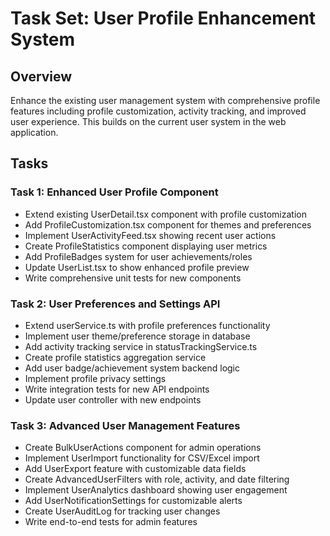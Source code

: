 # Task Set: User Profile Enhancement System

## Overview
Enhance the existing user management system with comprehensive profile features including 
profile customization, activity tracking, and improved user experience. This builds on 
the current user system in the web application.

## Tasks

### Task 1: Enhanced User Profile Component
- Extend existing UserDetail.tsx component with profile customization
- Add ProfileCustomization.tsx component for themes and preferences
- Implement UserActivityFeed.tsx showing recent user actions
- Create ProfileStatistics component displaying user metrics
- Add ProfileBadges system for user achievements/roles
- Update UserList.tsx to show enhanced profile preview
- Write comprehensive unit tests for new components

### Task 2: User Preferences and Settings API
- Extend userService.ts with profile preferences functionality
- Implement user theme/preference storage in database
- Add activity tracking service in statusTrackingService.ts
- Create profile statistics aggregation service
- Add user badge/achievement system backend logic
- Implement profile privacy settings
- Write integration tests for new API endpoints
- Update user controller with new endpoints

### Task 3: Advanced User Management Features
- Create BulkUserActions component for admin operations
- Implement UserImport functionality for CSV/Excel import
- Add UserExport feature with customizable data fields
- Create AdvancedUserFilters with role, activity, and date filtering
- Implement UserAnalytics dashboard showing user engagement
- Add UserNotificationSettings for customizable alerts
- Create UserAuditLog for tracking user changes
- Write end-to-end tests for admin features